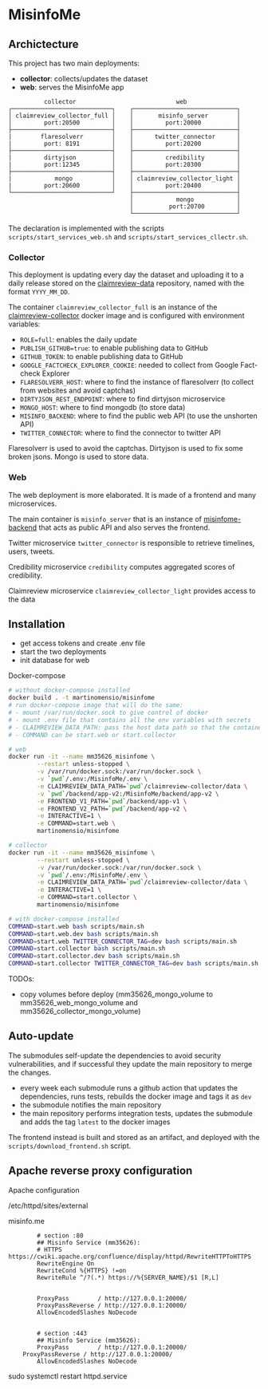 # MisinfoMe

## Archictecture

This project has two main deployments: 
- **collector**: collects/updates the dataset
- **web**: serves the MisinfoMe app

```code
          collector                            web
┌────────────────────────────┐    ┌─────────────────────────────┐
│ claimreview_collector_full │    │       misinfo_server        │
│         port:20500         │    │         port:20000          │
├────────────────────────────┤    ├─────────────────────────────┤
|        flaresolverr        │    │      twitter_connector      │
|         port: 8191         │    │         port:20200          │
├────────────────────────────┤    ├─────────────────────────────┤
|         dirtyjson          │    │         credibility         │
|         port:12345         │    │         port:20300          │
├────────────────────────────┤    ├─────────────────────────────┤
|            mongo           │    │ claimreview_collector_light │
|         port:20600         │    │         port:20400          │
└────────────────────────────┘    ├─────────────────────────────┤
                                  │            mongo            │
                                  │          port:20700         │
                                  └─────────────────────────────┘
```

The declaration is implemented with the scripts `scripts/start_services_web.sh` and `scripts/start_services_cllectr.sh`.

### Collector
This deployment is updating every day the dataset and uploading it to a daily release stored on the [claimreview-data](https://github.com/MartinoMensio/claimreview-data) repository, named with the format `YYYY_MM_DD`.

The container `claimreview_collector_full` is an instance of the [claimreview-collector](https://github.com/MartinoMensio/claimreview-collector) docker image and is configured with environment variables:
- `ROLE=full`: enables the daily update
- `PUBLISH_GITHUB=true`: to enable publishing data to GitHub
- `GITHUB_TOKEN`: to enable publishing data to GitHub
- `GOOGLE_FACTCHECK_EXPLORER_COOKIE`: needed to collect from Google Fact-check Explorer
- `FLARESOLVERR_HOST`: where to find the instance of flaresolverr (to collect from websites and avoid captchas)
- `DIRTYJSON_REST_ENDPOINT`: where to find dirtyjson microservice
- `MONGO_HOST`: where to find mongodb (to store data)
- `MISINFO_BACKEND`: where to find the public web API (to use the unshorten API)
- `TWITTER_CONNECTOR`: where to find the connector to twitter API

Flaresolverr is used to avoid the captchas.
Dirtyjson is used to fix some broken jsons.
Mongo is used to store data.

### Web

The web deployment is more elaborated. It is made of a frontend and many microservices.

The main container is `misinfo_server` that is an instance of [misinfome-backend](https://github.com/MartinoMensio/misinfome-backend) that acts as public API and also serves the frontend.

Twitter microservice `twitter_connector` is responsible to retrieve timelines, users, tweets.

Credibility microservice `credibility` computes aggregated scores of credibility.

Claimreview microservice `claimreview_collector_light` provides access to the data


## Installation


- get access tokens and create .env file
- start the two deployments
- init database for web


Docker-compose
```bash
# without docker-compose installed
docker build . -t martinomensio/misinfome
# run docker-compose image that will do the same:
# - mount /var/run/docker.sock to give control of docker
# - mount .env file that contains all the env variables with secrets
# - CLAIMREVIEW_DATA_PATH: pass the host data path so that the container know where it is to run docker-compose
# - COMMAND can be start.web or start.collector

# web
docker run -it --name mm35626_misinfome \
        --restart unless-stopped \
        -v /var/run/docker.sock:/var/run/docker.sock \
        -v `pwd`/.env:/MisinfoMe/.env \
        -e CLAIMREVIEW_DATA_PATH=`pwd`/claimreview-collector/data \
        -v `pwd`/backend/app-v2:/MisinfoMe/backend/app-v2 \
        -e FRONTEND_V1_PATH=`pwd`/backend/app-v1 \
        -e FRONTEND_V2_PATH=`pwd`/backend/app-v2 \
        -e INTERACTIVE=1 \
        -e COMMAND=start.web \
        martinomensio/misinfome

# collector
docker run -it --name mm35626_misinfome \
        --restart unless-stopped \
        -v /var/run/docker.sock:/var/run/docker.sock \
        -v `pwd`/.env:/MisinfoMe/.env \
        -e CLAIMREVIEW_DATA_PATH=`pwd`/claimreview-collector/data \
        -e INTERACTIVE=1 \
        -e COMMAND=start.collector \
        martinomensio/misinfome

# with docker-compose installed
COMMAND=start.web bash scripts/main.sh
COMMAND=start.web.dev bash scripts/main.sh
COMMAND=start.web TWITTER_CONNECTOR_TAG=dev bash scripts/main.sh
COMMAND=start.collector bash scripts/main.sh
COMMAND=start.collector.dev bash scripts/main.sh
COMMAND=start.collector TWITTER_CONNECTOR_TAG=dev bash scripts/main.sh
```

TODOs:
- copy volumes before deploy (mm35626_mongo_volume to mm35626_web_mongo_volume and mm35626_collector_mongo_volume)


## Auto-update

The submodules self-update the dependencies to avoid security vulnerabilities, and if successful they update the main repository to merge the changes.

- every week each submodule runs a github action that updates the dependencies, runs tests, rebuilds the docker image and tags it as `dev`
- the submodule notifies the main repository
- the main repository performs integration tests, updates the submodule and adds the tag `latest` to the docker images

The frontend instead is built and stored as an artifact, and deployed with the `scripts/download_frontend.sh` script.

## Apache reverse proxy configuration

Apache configuration

/etc/httpd/sites/external

misinfo.me

```
        # section :80
        ## Misinfo Service (mm35626):
        # HTTPS https://cwiki.apache.org/confluence/display/httpd/RewriteHTTPToHTTPS
        RewriteEngine On
        RewriteCond %{HTTPS} !=on
        RewriteRule ^/?(.*) https://%{SERVER_NAME}/$1 [R,L]


        ProxyPass        / http://127.0.0.1:20000/
        ProxyPassReverse / http://127.0.0.1:20000/
        AllowEncodedSlashes NoDecode


        # section :443
        ## Misinfo Service (mm35626):
        ProxyPass        / http://127.0.0.1:20000/
	ProxyPassReverse / http://127.0.0.1:20000/
        AllowEncodedSlashes NoDecode
```
sudo systemctl restart httpd.service
